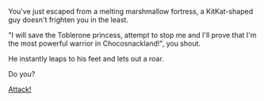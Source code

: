 You've just escaped from a melting marshmallow
fortress, a KitKat-shaped guy doesn't frighten
you in the least.

"I will save the Toblerone princess, attempt
to stop me and I'll prove that I'm the most
powerful warrior in Chocosnackland!", you shout.

He instantly leaps to his feet and lets out a roar.

Do you? 

[Attack!](../attack/attack.md)